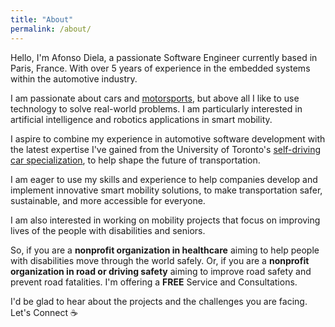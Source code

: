 ```yaml
---
title: "About"
permalink: /about/
---
```


Hello, I'm Afonso Diela, a passionate Software Engineer currently based in Paris, France. With over 5 years of experience in the embedded systems within the automotive industry.

I am passionate about cars and [motorsports](https://twitter.com/muntudiela/status/1683560038097383425/photo/1), but above all I like to use technology to solve real-world problems. I am particularly interested in artificial intelligence and robotics applications in smart mobility.

I aspire to combine my experience in automotive software development with the latest expertise I've gained from the  University of Toronto's [self-driving car specialization](https://medium.com/@muntudiela/the-top-5-skills-i-learned-from-the-university-of-toronto-self-driving-cars-specialization-2023-6470b36fe7ed), to help shape the future of transportation.

I am eager to use my skills and experience to help companies develop and implement innovative smart mobility solutions, to make transportation safer, sustainable, and more accessible for everyone.

I am also interested in working on mobility projects that focus on improving lives of the people with disabilities and seniors. 

So, if you are a **nonprofit organization in healthcare** aiming to help people with disabilities move through the world safely. Or, if you are a **nonprofit organization in road or driving safety** aiming to improve road safety and prevent road fatalities. I'm offering a **FREE** Service and Consultations.  

I'd be glad to hear about the projects and the challenges you are facing. Let's Connect ☕

